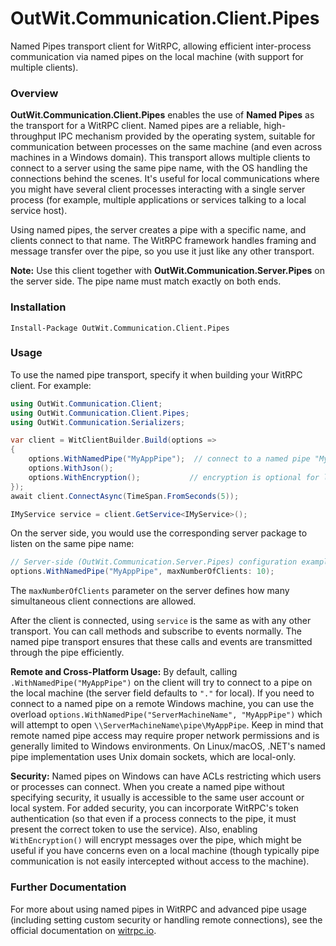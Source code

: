 
# OutWit.Communication.Client.Pipes

Named Pipes transport client for WitRPC, allowing efficient inter-process communication via named pipes on the local machine (with support for multiple clients).

### Overview

**OutWit.Communication.Client.Pipes** enables the use of **Named Pipes** as the transport for a WitRPC client. Named pipes are a reliable, high-throughput IPC mechanism provided by the operating system, suitable for communication between processes on the same machine (and even across machines in a Windows domain). This transport allows multiple clients to connect to a server using the same pipe name, with the OS handling the connections behind the scenes. It's useful for local communications where you might have several client processes interacting with a single server process (for example, multiple applications or services talking to a local service host).

Using named pipes, the server creates a pipe with a specific name, and clients connect to that name. The WitRPC framework handles framing and message transfer over the pipe, so you use it just like any other transport.

**Note:** Use this client together with **OutWit.Communication.Server.Pipes** on the server side. The pipe name must match exactly on both ends.

### Installation

```shell
Install-Package OutWit.Communication.Client.Pipes
```

### Usage

To use the named pipe transport, specify it when building your WitRPC client. For example:

```csharp
using OutWit.Communication.Client;
using OutWit.Communication.Client.Pipes;
using OutWit.Communication.Serializers;

var client = WitClientBuilder.Build(options =>
{
    options.WithNamedPipe("MyAppPipe");  // connect to a named pipe "MyAppPipe"
    options.WithJson();
    options.WithEncryption();           // encryption is optional for local pipes
});
await client.ConnectAsync(TimeSpan.FromSeconds(5));

IMyService service = client.GetService<IMyService>();
```

On the server side, you would use the corresponding server package to listen on the same pipe name:

```csharp
// Server-side (OutWit.Communication.Server.Pipes) configuration example:
options.WithNamedPipe("MyAppPipe", maxNumberOfClients: 10);
```

The `maxNumberOfClients` parameter on the server defines how many simultaneous client connections are allowed.

After the client is connected, using `service` is the same as with any other transport. You can call methods and subscribe to events normally. The named pipe transport ensures that these calls and events are transmitted through the pipe efficiently.

**Remote and Cross-Platform Usage:** By default, calling `.WithNamedPipe("MyAppPipe")` on the client will try to connect to a pipe on the local machine (the server field defaults to `"."` for local). If you need to connect to a named pipe on a remote Windows machine, you can use the overload `options.WithNamedPipe("ServerMachineName", "MyAppPipe")` which will attempt to open `\\ServerMachineName\pipe\MyAppPipe`. Keep in mind that remote named pipe access may require proper network permissions and is generally limited to Windows environments. On Linux/macOS, .NET's named pipe implementation uses Unix domain sockets, which are local-only.

**Security:** Named pipes on Windows can have ACLs restricting which users or processes can connect. When you create a named pipe without specifying security, it usually is accessible to the same user account or local system. For added security, you can incorporate WitRPC's token authentication (so that even if a process connects to the pipe, it must present the correct token to use the service). Also, enabling `WithEncryption()` will encrypt messages over the pipe, which might be useful if you have concerns even on a local machine (though typically pipe communication is not easily intercepted without access to the machine).

### Further Documentation

For more about using named pipes in WitRPC and advanced pipe usage (including setting custom security or handling remote connections), see the official documentation on [witrpc.io](https://witrpc.io/).